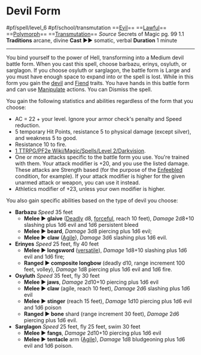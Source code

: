 # Devil Form
#pf/spell/level_6 #pf/school/transmutation 
==[Evil](../../../Traits/Evil.md)== ==[Lawful](Lawful)== ==[Polymorph](../../../Traits/Polymorph.md)== ==[Transmutation](../../../Traits/Transmutation.md)==
*Source* Secrets of Magic pg. 99 1.1
**Traditions** arcane, divine
**Cast** ►► somatic, verbal
**Duration** 1 minute

---
You bind yourself to the power of Hell, transforming into a Medium devil battle form. When you cast this spell, choose barbazu, erinys, osyluth, or sarglagon. If you choose osyluth or sarglagon, the battle form is Large and you must have enough space to expand into or the spell is lost. While in this form you gain the [devil](devil) and [Fiend](../../../Traits/Fiend.md) traits. You have hands in this battle form and can use [Manipulate](../../../Traits/Manipulate.md) actions. You can Dismiss the spell.

You gain the following statistics and abilities regardless of the form that you choose:
- AC = 22 + your level. Ignore your armor check's penalty and Speed reduction.
- 5 temporary Hit Points, resistance 5 to physical damage (except silver), and weakness 5 to good.
- Resistance 10 to fire.
- [1 TTRPG/PF2e Wiki/Magic/Spells/Level 2/Darkvision](1%20TTRPG/PF2e%20Wiki/Magic/Spells/Level%202/Darkvision).
- One or more attacks specific to the battle form you use. You're trained with them. Your attack modifier is +20, and you use the listed damage. These attacks are Strength based (for the purpose of the [Enfeebled](../../../Conditions/Enfeebled.md) condition, for example). If your attack modifier is higher for the given unarmed attack or weapon, you can use it instead.
- Athletics modifier of +23, unless your own modifier is higher.

You also gain specific abilities based on the type of devil you choose:
- **Barbazu** *Speed* 35 feet
	- **Melee ► glaive** ([Deadly](../../../Traits/Deadly.md) d8, [forceful](forceful), reach 10 feet), *Damage* 2d8+10 slashing plus 1d6 evil and 1d6 persistent bleed
	- **Melee ► beard**, *Damage* 3d8 piercing plus 1d6 evil; 
	- **Melee ► claw** ([Agile](../../../Traits/Agile.md)), *Damage* 3d6 slashing plus 1d6 evil.
- **Erinyes** *Speed* 25 feet, fly 40 feet
	- **Melee ► longsword** ([versatile](versatile)), *Damage* 1d8+10 slashing plus 1d6 evil and 1d6 fire; 
	- **Ranged ► composite longbow** (deadly d10, range increment 100 feet, volley), *Damage* 1d8 piercing plus 1d6 evil and 1d6 fire.
- **Osyluth** *Speed* 35 feet, fly 30 feet
	- **Melee ► jaws**, *Damage* 2d10+10 piercing plus 1d6 evil
	- **Melee ► claw** (agile, reach 10 feet), *Damage* 2d6 slashing plus 1d6 evil
	- **Melee ► stinger** (reach 15 feet), *Damage* 1d10 piercing plus 1d6 evil and 1d6 poison
	- **Ranged ► bone** shard (range increment 30 feet), *Damage* 2d6 piercing plus 1d6 evil.
- **Sarglagon** *Speed* 25 feet, fly 25 feet, swim 30 feet
	- **Melee ► fangs**, *Damage* 2d10+10 piercing plus 1d6 evil
	- **Melee ► tentacle** arm ([Agile](../../../Traits/Agile.md)), *Damage* 1d8 bludgeoning plus 1d6 evil and 1d6 poison.